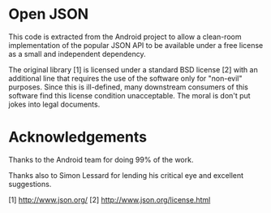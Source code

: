 # Open JSON
This code is extracted from the Android project to allow
a clean-room implementation of the popular JSON API to be
available under a free license as a small and independent
dependency.

The original library [1] is licensed under a standard BSD
license [2] with an additional line that requires the use of
the software only for "non-evil" purposes. Since this is
ill-defined, many downstream consumers of this software
find this license condition unacceptable. The moral is 
don't put jokes into legal documents.

# Acknowledgements

Thanks to the Android team for doing 99% of the work.

Thanks also to Simon Lessard for lending his critical eye 
and excellent suggestions.

[1] http://www.json.org/
[2] http://www.json.org/license.html 
